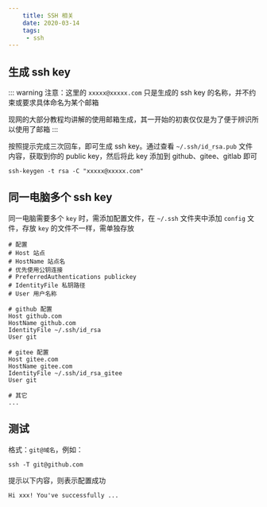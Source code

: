 ```yaml
---
    title: SSH 相关
    date: 2020-03-14
    tags:
     - ssh
---
```


<Boxx/>

## 生成 ssh key

::: warning
注意：这里的 `xxxxx@xxxxx.com` 只是生成的 ssh key 的名称，并不约束或要求具体命名为某个邮箱

现网的大部分教程均讲解的使用邮箱生成，其一开始的初衷仅仅是为了便于辨识所以使用了邮箱
:::

按照提示完成三次回车，即可生成 ssh key。通过查看 `~/.ssh/id_rsa.pub` 文件内容，获取到你的 public key，然后将此 key 添加到 github、gitee、gitlab 即可
```
ssh-keygen -t rsa -C "xxxxx@xxxxx.com"
```

## 同一电脑多个 ssh key

同一电脑需要多个 `key` 时，需添加配置文件，在 `~/.ssh` 文件夹中添加 `config` 文件，存放 `key` 的文件不一样，需单独存放

``` editorconfig
# 配置
# Host 站点
# HostName 站点名
# 优先使用公钥连接
# PreferredAuthentications publickey
# IdentityFile 私钥路径
# User 用户名称

# github 配置
Host github.com
HostName github.com
IdentityFile ~/.ssh/id_rsa
User git

# gitee 配置
Host gitee.com
HostName gitee.com
IdentityFile ~/.ssh/id_rsa_gitee
User git

# 其它
...
```

## 测试

格式：`git@域名`，例如：
```
ssh -T git@github.com
```

提示以下内容，则表示配置成功
```
Hi xxx! You've successfully ... 
```

